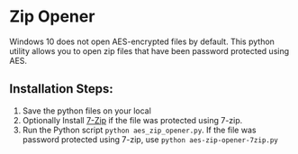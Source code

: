 # Zip Opener


Windows 10 does not open AES-encrypted files by default. This python utility allows you to open zip files that have been password protected using AES. 

## Installation Steps:

1. Save the python files on your local
2. Optionally Install [7-Zip](https://www.7-zip.org/) if the file was protected using 7-zip.
3. Run the Python script `python aes_zip_opener.py`. If the file was password protected using 7-zip, use `python aes-zip-opener-7zip.py`
